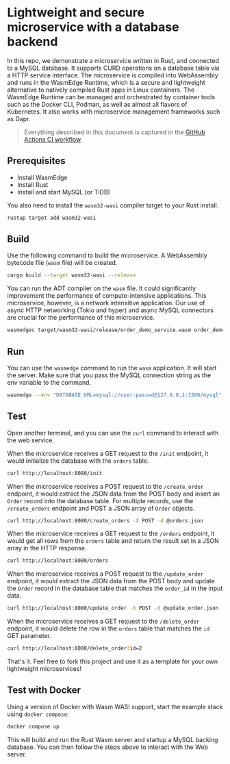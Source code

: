 # Lightweight and secure microservice with a database backend

In this repo, we demonstrate a microservice written in Rust, and connected to a MySQL database. It supports CURD operations on a database table via a HTTP service interface. The microservice is compiled into WebAssembly and runs in the WasmEdge Runtime, which is a secure and lightweight alternative to natively compiled Rust apps in Linux containers. The WasmEdge Runtime can be managed and orchestrated by container tools such as the Docker CLI, Podman, as well as almost all flavors of Kubernetes. It also works with microservice management frameworks such as Dapr.

> Everything described in this document is captured in the [GitHub Actions CI workflow](.github/workflows/ci.yml).

## Prerequisites

* Install WasmEdge
* Install Rust
* Install and start MySQL (or TiDB)

You also need to install the `wasm32-wasi` compiler target to your Rust install.

```bash
rustup target add wasm32-wasi
```

## Build

Use the following command to build the microservice. A WebAssembly bytecode file (`wasm` file) will be created.

```bash
cargo build --target wasm32-wasi --release
```

You can run the AOT compiler on the `wasm` file. It could significantly improvement the performance of compute-intensive applications. This microservice, however, is a network intensitive application. Our use of async HTTP networking (Tokio and hyper) and async MySQL connectors are crucial for the performance of this microservice.

```bash
wasmedgec target/wasm32-wasi/release/order_demo_service.wasm order_demo_service.wasm
```

## Run

You can use the `wasmedge` command to run the `wasm` application. It will start the server. Make sure that you pass the MySQL connection string as the env variable to the command. 

```bash
wasmedge --env "DATABASE_URL=mysql://user:passwd@127.0.0.1:3306/mysql" order_demo_service.wasm
```

## Test

Open another terminal, and you can use the `curl` command to interact with the web service.

When the microservice receives a GET request to the `/init` endpoint, it would initialize the database with the `orders` table.

```bash
curl http://localhost:8080/init
```

When the microservice receives a POST request to the `/create_order` endpoint, it would extract the JSON data from the POST body and insert an `Order` record into the database table.
For multiple records, use the `/create_orders` endpoint and POST a JSON array of `Order` objects.

```bash
curl http://localhost:8080/create_orders -X POST -d @orders.json
```

When the microservice receives a GET request to the `/orders` endpoint, it would get all rows from the `orders` table and return the result set in a JSON array in the HTTP response.

```bash
curl http://localhost:8080/orders
```

When the microservice receives a POST request to the `/update_order` endpoint, it would extract the JSON data from the POST body and update the `Order` record in the database table that matches the `order_id` in the input data.

```bash
curl http://localhost:8080/update_order -X POST -d @update_order.json
```

When the microservice receives a GET request to the `/delete_order` endpoint, it would delete the row in the `orders` table that matches the `id` GET parameter.

```bash
curl http://localhost:8080/delete_order?id=2
```

That's it. Feel free to fork this project and use it as a template for your own lightweight microservices!

## Test with Docker

Using a version of Docker with Wasm WASI support, start the example stack using `docker compose`:

```bash
docker compose up
```

This will build and run the Rust Wasm server and startup a MySQL backing database.
You can then follow the steps above to interact with the Web server.
